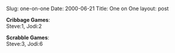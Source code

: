 Slug: one-on-one
Date: 2000-06-21
Title: One on One
layout: post

<b>Cribbage Games</b>:<br />
Steve:1, Jodi:2

<b>Scrabble Games</b>:<br />
Steve:3, Jodi:6
